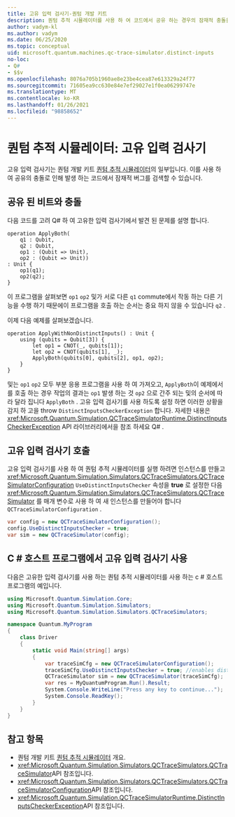 ```yaml
---
title: 고유 입력 검사기-퀀텀 개발 키트
description: 퀀텀 추적 시뮬레이터를 사용 하 여 코드에서 공유 하는 경우의 잠재적 충돌을 확인 하는 Microsoft QDK 고유 입력 검사기에 대해 알아봅니다 Q# .
author: vadym-kl
ms.author: vadym
ms.date: 06/25/2020
ms.topic: conceptual
uid: microsoft.quantum.machines.qc-trace-simulator.distinct-inputs
no-loc:
- Q#
- $$v
ms.openlocfilehash: 8076a705b1960ae8e23be4cea87e613329a24f77
ms.sourcegitcommit: 71605ea9cc630e84e7ef29027e1f0ea06299747e
ms.translationtype: MT
ms.contentlocale: ko-KR
ms.lasthandoff: 01/26/2021
ms.locfileid: "98858652"
---
```

# <a name="quantum-trace-simulator-distinct-inputs-checker"></a>퀀텀 추적 시뮬레이터: 고유 입력 검사기

고유 입력 검사기는 퀀텀 개발 키트 [퀀텀 추적 시뮬레이터](xref:microsoft.quantum.machines.qc-trace-simulator.intro)의 일부입니다. 이를 사용 하 여 공유의 충돌로 인해 발생 하는 코드에서 잠재적 버그를 검색할 수 있습니다. 

## <a name="conflicts-with-shared-qubits"></a>공유 된 비트와 충돌

다음 코드를 고려 Q# 하 여 고유한 입력 검사기에서 발견 된 문제를 설명 합니다.

```qsharp
operation ApplyBoth(
    q1 : Qubit,
    q2 : Qubit,
    op1 : (Qubit => Unit),
    op2 : (Qubit => Unit))
: Unit {
    op1(q1);
    op2(q2);
}
```

이 프로그램을 살펴보면 `op1` `op2` 및가 서로 다른 `q1` commute에서 작동 하는 다른 기능을 수행 하기 때문에이 프로그램을 호출 하는 순서는 중요 하지 않을 수 있습니다 `q2` . 

이제 다음 예제를 살펴보겠습니다.

```qsharp
operation ApplyWithNonDistinctInputs() : Unit {
    using (qubits = Qubit[3]) {
        let op1 = CNOT(_, qubits[1]);
        let op2 = CNOT(qubits[1], _);
        ApplyBoth(qubits[0], qubits[2], op1, op2);
    }
}
```

및는 `op1` `op2` 모두 부분 응용 프로그램을 사용 하 여 가져오고, `ApplyBoth`이 예제에서를 호출 하는 경우 작업의 결과는 `op1` 발생 하는 것 `op2` 으로 간주 되는 및의 순서에 따라 달라 집니다 `ApplyBoth` . 고유 입력 검사기를 사용 하도록 설정 하면 이러한 상황을 감지 하 고을 throw `DistinctInputsCheckerException` 합니다. 자세한 내용은 <xref:Microsoft.Quantum.Simulation.QCTraceSimulatorRuntime.DistinctInputsCheckerException> API 라이브러리에서을 참조 하세요 Q# .

## <a name="invoking-the-distinct-inputs-checker"></a>고유 입력 검사기 호출

고유 입력 검사기를 사용 하 여 퀀텀 추적 시뮬레이터를 실행 하려면 인스턴스를 만들고 <xref:Microsoft.Quantum.Simulation.Simulators.QCTraceSimulators.QCTraceSimulatorConfiguration> `UseDistinctInputsChecker` 속성을 **true** 로 설정한 다음 <xref:Microsoft.Quantum.Simulation.Simulators.QCTraceSimulators.QCTraceSimulator> 를 매개 변수로 사용 하 여 새 인스턴스를 만들어야 합니다 `QCTraceSimulatorConfiguration` . 

```csharp
var config = new QCTraceSimulatorConfiguration();
config.UseDistinctInputsChecker = true;
var sim = new QCTraceSimulator(config);
```

## <a name="using-the-distinct-inputs-checker-in-a-c-host-program"></a>C # 호스트 프로그램에서 고유 입력 검사기 사용

다음은 고유한 입력 검사기를 사용 하는 퀀텀 추적 시뮬레이터를 사용 하는 c # 호스트 프로그램의 예입니다.

```csharp
using Microsoft.Quantum.Simulation.Core;
using Microsoft.Quantum.Simulation.Simulators;
using Microsoft.Quantum.Simulation.Simulators.QCTraceSimulators;

namespace Quantum.MyProgram
{
    class Driver
    {
        static void Main(string[] args)
        {
            var traceSimCfg = new QCTraceSimulatorConfiguration();
            traceSimCfg.UseDistinctInputsChecker = true; //enables distinct inputs checker
            QCTraceSimulator sim = new QCTraceSimulator(traceSimCfg);
            var res = MyQuantumProgram.Run().Result;
            System.Console.WriteLine("Press any key to continue...");
            System.Console.ReadKey();
        }
    }
}
```

## <a name="see-also"></a>참고 항목

- 퀀텀 개발 키트 [퀀텀 추적 시뮬레이터](xref:microsoft.quantum.machines.qc-trace-simulator.intro) 개요.
- <xref:Microsoft.Quantum.Simulation.Simulators.QCTraceSimulators.QCTraceSimulator>API 참조입니다.
- <xref:Microsoft.Quantum.Simulation.Simulators.QCTraceSimulators.QCTraceSimulatorConfiguration>API 참조입니다.
- <xref:Microsoft.Quantum.Simulation.QCTraceSimulatorRuntime.DistinctInputsCheckerException>API 참조입니다.
